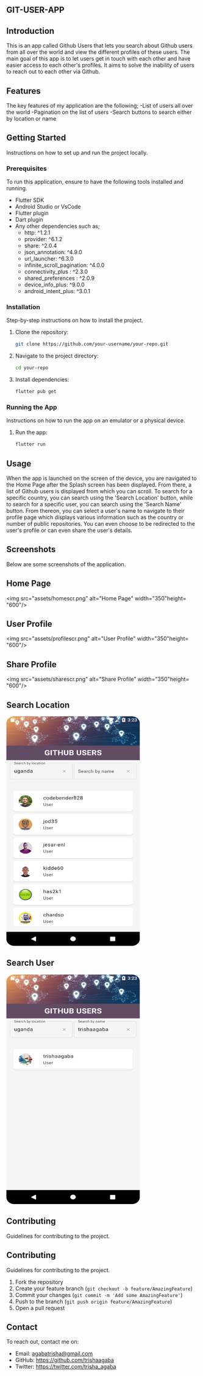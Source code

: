 ## GIT-USER-APP

## Introduction

This is an app called Github Users that lets you search about Github users from all over the world
and view the different profiles of these users.
The main goal of this app is to let users get in touch with each other and have easier access to
each other's profiles. It aims to solve the inability of users to reach out to each other via
Github.

## Features

The key features of my application are the following;
-List of users all over the world
-Pagination on the list of users
-Search buttons to search either by location or name

## Getting Started

Instructions on how to set up and run the project locally.

### Prerequisites

To run this application, ensure to have the following tools installed and running.

- Flutter SDK
- Android Studio or VsCode
- Flutter plugin
- Dart plugin
- Any other dependencies such as;
    * http: ^1.2.1
    * provider: ^6.1.2
    * share: ^2.0.4
    * json_annotation: ^4.9.0
    * url_launcher: ^6.3.0
    * infinite_scroll_pagination: ^4.0.0
    * connectivity_plus : ^2.3.0
    * shared_preferences : ^2.0.9
    * device_info_plus: ^9.0.0
    * android_intent_plus: ^3.0.1

### Installation

Step-by-step instructions on how to install the project.

1. Clone the repository:
   ```sh
   git clone https://github.com/your-username/your-repo.git
   ```
2. Navigate to the project directory:
   ```sh
   cd your-repo
   ```
3. Install dependencies:
   ```sh
   flutter pub get
   ```

### Running the App

Instructions on how to run the app on an emulator or a physical device.

1. Run the app:
   ```sh
   flutter run
   ```

## Usage

When the app is launched on the screen of the device, you are navigated to the Home Page after the
Splash screen has been displayed.
From there, a list of Github users is displayed from which you can scroll. To search for a specific
country, you can search using the 'Search Location' button,
while to search for a specific user, you can search using the 'Search Name' button. From thereon,
you can select a user's name to navigate to their profile page which displays
various information such as the country or number of public repositories. You can even choose to be
redirected to the user's profile or can even share the user's details.

## Screenshots

Below are some screenshots of the application.


## Home Page
<img src="assets/homescr.png" alt="Home Page" width="350"height= "600"/>

## User Profile
<img src="assets/profilescr.png" alt="User Profile" width="350"height= "600"/>

## Share Profile
<img src="assets/sharescr.png" alt="Share Profile" width="350"height= "600"/>

## Search Location
<img src = "assets/locscr.png" alt = "Search Location" width = "350" height= "600"/>

## Search User
<img src="assets/namescr.png" alt="Search User" width="350" height= "600"/>

## Contributing

Guidelines for contributing to the project.

## Contributing

Guidelines for contributing to the project.

1. Fork the repository
2. Create your feature branch (`git checkout -b feature/AmazingFeature`)
3. Commit your changes (`git commit -m 'Add some AmazingFeature'`)
4. Push to the branch (`git push origin feature/AmazingFeature`)
5. Open a pull request

## Contact

To reach out, contact me on:

- Email: agabatrisha@gmail.com
- GitHub: https://github.com/trishaagaba
- Twitter: https://twitter.com/trisha_agaba


